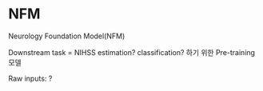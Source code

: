 # NFM
Neurology Foundation Model(NFM)

Downstream task = NIHSS estimation? classification? 하기 위한 Pre-training 모델

Raw inputs: ?

